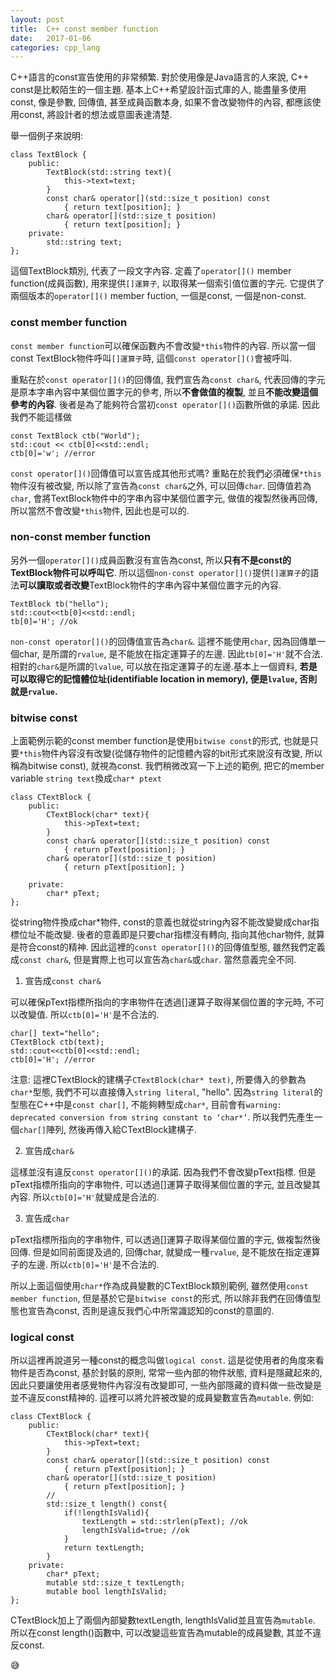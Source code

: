 ```yaml
---
layout:	post
title:	C++ const member function 
date:	2017-01-06
categories: cpp_lang
--- 
```

  
C++語言的const宣告使用的非常頻繁. 對於使用像是Java語言的人來說, C++ const是比較陌生的一個主題.
基本上C++希望設計函式庫的人, 能盡量多使用const, 像是參數, 回傳值, 甚至成員函數本身, 如果不會改變物件的內容, 
都應該使用const, 將設計者的想法或意圖表達清楚.

舉一個例子來說明:

```
class TextBlock {
    public:
        TextBlock(std::string text){
            this->text=text;
        }
        const char& operator[](std::size_t position) const
            { return text[position]; }
        char& operator[](std::size_t position)
            { return text[position]; }
    private:
        std::string text;
};
```

這個TextBlock類別, 代表了一段文字內容. 定義了`operator[]()` member function(成員函數), 
用來提供`[]運算子`, 以取得某一個索引值位置的字元. 
它提供了兩個版本的`operator[]()` member fuction, 一個是const, 一個是non-const. 

### const member function

`const member function`可以確保函數內不會改變`*this`物件的內容. 
所以當一個const TextBlock物件呼叫`[]運算子`時, 這個`const operator[]()`會被呼叫. 

重點在於`const operator[]()`的回傳值, 我們宣告為`const char&`, 代表回傳的字元是原本字串內容中某個位置字元的參考, 所以**不會做值的複製**, 並且**不能改變這個參考的內容**. 後者是為了能夠符合當初`const operator[]()`函數所做的承諾. 因此我們不能這樣做

```
const TextBlock ctb("World");
std::cout << ctb[0]<<std::endl;
ctb[0]='w'; //error
```

`const operator[]()`回傳值可以宣告成其他形式嗎? 重點在於我們必須確保`*this`物件沒有被改變, 所以除了宣告為`const char&`之外, 可以回傳`char`. 回傳值若為`char`, 會將TextBlock物件中的字串內容中某個位置字元, 做值的複製然後再回傳, 所以當然不會改變`*this`物件, 因此也是可以的. 

### non-const member function

另外一個`operator[]()`成員函數沒有宣告為const, 所以**只有不是const的TextBlock物件可以呼叫它**. 所以這個`non-const operator[]()`提供`[]運算子`的語法**可以讀取或者改變**TextBlock物件的字串內容中某個位置字元的內容.

```
TextBlock tb("hello");
std::cout<<tb[0]<<std::endl;
tb[0]='H'; //ok
```

`non-const operator[]()`的回傳值宣告為`char&`. 這裡不能使用`char`, 因為回傳單一個char, 是所謂的`rvalue`, 是不能放在指定運算子的左邊. 因此`tb[0]='H'`就不合法. 相對的`char&`是所謂的`lvalue`, 可以放在指定運算子的左邊.基本上一個資料, **若是可以取得它的記憶體位址(identifiable location in memory), 便是`lvalue`, 否則就是`rvalue`.**

### bitwise const 

上面範例示範的const member function是使用`bitwise const`的形式, 也就是只要`*this`物件內容沒有改變(從儲存物件的記憶體內容的bit形式來說沒有改變, 所以稱為bitwise const), 就視為const. 我們稍微改寫一下上述的範例, 把它的member variable `string text`換成`char* ptext`

```
class CTextBlock {
    public:
        CTextBlock(char* text){
            this->pText=text;
        }
        const char& operator[](std::size_t position) const
            { return pText[position]; }
        char& operator[](std::size_t position)
            { return pText[position]; }
        
    private:
        char* pText;
};
```

從string物件換成char*物件, const的意義也就從string內容不能改變變成char指標位址不能改變. 後者的意義即是只要char指標沒有轉向, 指向其他char物件, 就算是符合const的精神. 因此這裡的`const operator[]()`的回傳值型態, 雖然我們定義成`const char&`, 但是實際上也可以宣告為`char&`或`char`. 當然意義完全不同.

1. 宣告成`const char&`

可以確保pText指標所指向的字串物件在透過[]運算子取得某個位置的字元時, 不可以改變值.
所以`ctb[0]='H'`是不合法的.

```
char[] text="hello";
CTextBlock ctb(text);
std::cout<<ctb[0]<<std::endl;
ctb[0]='H'; //error
``` 

注意: 這裡CTextBlock的建構子`CTextBlock(char* text)`, 所要傳入的參數為`char*`型態, 我們不可以直接傳入`string literal`, "hello". 因為`string literal`的型態在C++中是`const char[]`, 不能夠轉型成`char*`, 目前會有`warning: deprecated conversion from string constant to ‘char*’`. 所以我們先產生一個`char[]`陣列, 然後再傳入給CTextBlock建構子.

2. 宣告成`char&`

這樣並沒有違反`const operator[]()`的承諾. 因為我們不會改變pText指標. 但是pText指標所指向的字串物件, 可以透過[]運算子取得某個位置的字元, 並且改變其內容. 所以`ctb[0]='H'`就變成是合法的.

3. 宣告成`char`

pText指標所指向的字串物件, 可以透過[]運算子取得某個位置的字元, 做複製然後回傳. 但是如同前面提及過的, 回傳char, 就變成一種`rvalue`, 是不能放在指定運算子的左邊. 所以`ctb[0]='H'`是不合法的.

所以上面這個使用`char*`作為成員變數的CTextBlock類別範例, 雖然使用`const member function`, 但是基於它是`bitwise const`的形式, 所以除非我們在回傳值型態也宣告為const, 否則是違反我們心中所常識認知的const的意圖的.

### logical const 

所以這裡再說道另一種const的概念叫做`logical const`. 這是從使用者的角度來看物件是否為const, 基於封裝的原則, 常常一些內部的物件狀態, 資料是隱藏起來的, 因此只要讓使用者感覺物件內容沒有改變即可, 一些內部隱藏的資料做一些改變是並不違反const精神的. 這裡可以將允許被改變的成員變數宣告為`mutable`. 例如:

```
class CTextBlock {
    public:
        CTextBlock(char* text){
            this->pText=text;
        }
        const char& operator[](std::size_t position) const
            { return pText[position]; }
        char& operator[](std::size_t position)
            { return pText[position]; }
		//
        std::size_t length() const{
            if(!lengthIsValid){
                textLength = std::strlen(pText); //ok
                lengthIsValid=true; //ok
            }
            return textLength;
        }
    private:
        char* pText;
        mutable std::size_t textLength;
        mutable bool lengthIsValid;
};
```

CTextBlock加上了兩個內部變數textLength, lengthIsValid並且宣告為`mutable`. 所以在const length()函數中, 可以改變這些宣告為mutable的成員變數, 其並不違反const.

:sweat_smile:
